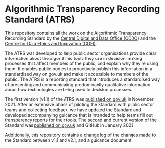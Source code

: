 # Algorithmic Transparency Recording Standard (ATRS)

This repository contains all the work on the Algorithmic Transparency Recording Standard by the [Central Digital and Data Office (CDDO)](https://www.gov.uk/government/organisations/central-digital-and-data-office) and the [Centre for Data Ethics and Innovation (CDEI)](https://www.gov.uk/government/organisations/centre-for-data-ethics-and-innovation).

The ATRS was developed to help public sector organisations provide clear information about the algorithmic tools they use in decision-making processes that affect members of the public, and explain why they’re using them. It enables public bodies to proactively publish this information in a standardised way on gov.uk and make it accessible to members of the public. The ATRS is a reporting standard that introduces a standardised way of presenting and communicating predominantly qualitative information about how technologies are being used in decision processes.

The first version (v1.1) of the ATRS was [published on gov.uk](https://www.gov.uk/government/publications/algorithmic-transparency-data-standard) in November 2021. After an extensive phase of piloting the Standard with public sector teams and collecting feedback, we have updated the Standard and developed accompanying guidance that is intended to help teams fill out transparency reports for their tools. The second and current version of the Standard was [published on gov.uk](https://www.gov.uk/government/collections/algorithmic-transparency-recording-standard-hub#:~:text=The%20Algorithmic%20Transparency%20Recording%20Standard,how%20algorithmic%20tools%20support%20decisions.) and GitHub in January 2023.

Additionally, this repository contains a change log of the changes made to the Standard between v1.1 and v2.1, and a guidance document. 
